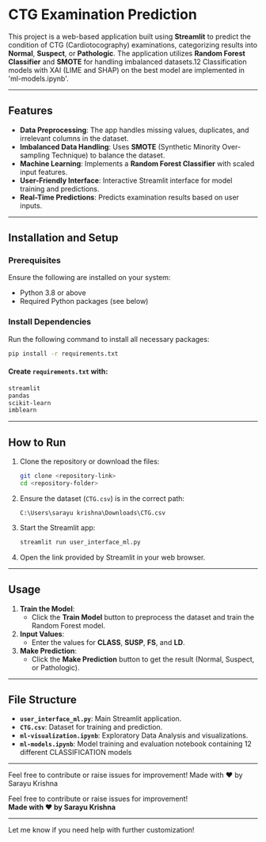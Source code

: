  

# CTG Examination Prediction

This project is a web-based application built using **Streamlit** to predict the condition of CTG (Cardiotocography) examinations, categorizing results into **Normal**, **Suspect**, or **Pathologic**. The application utilizes **Random Forest Classifier** and **SMOTE** for handling imbalanced datasets.12 Classification models with XAI (LIME  and SHAP) on the best model are implemented in 'ml-models.ipynb'.

---

## Features

- **Data Preprocessing**: The app handles missing values, duplicates, and irrelevant columns in the dataset.
- **Imbalanced Data Handling**: Uses **SMOTE** (Synthetic Minority Over-sampling Technique) to balance the dataset.
- **Machine Learning**: Implements a **Random Forest Classifier** with scaled input features.
- **User-Friendly Interface**: Interactive Streamlit interface for model training and predictions.
- **Real-Time Predictions**: Predicts examination results based on user inputs.

---

## Installation and Setup

### Prerequisites
Ensure the following are installed on your system:
- Python 3.8 or above
- Required Python packages (see below)

### Install Dependencies
Run the following command to install all necessary packages:

```bash
pip install -r requirements.txt
```

#### Create `requirements.txt` with:
```txt
streamlit
pandas
scikit-learn
imblearn
```

---

## How to Run

1. Clone the repository or download the files:
   ```bash
   git clone <repository-link>
   cd <repository-folder>
   ```

2. Ensure the dataset (`CTG.csv`) is in the correct path:
   ```
   C:\Users\sarayu krishna\Downloads\CTG.csv
   ```

3. Start the Streamlit app:
   ```bash
   streamlit run user_interface_ml.py
   ```

4. Open the link provided by Streamlit in your web browser.

---

## Usage

1. **Train the Model**:
   - Click the **Train Model** button to preprocess the dataset and train the Random Forest model.
2. **Input Values**:
   - Enter the values for **CLASS**, **SUSP**, **FS**, and **LD**.
3. **Make Prediction**:
   - Click the **Make Prediction** button to get the result (Normal, Suspect, or Pathologic).

---

## File Structure

- **`user_interface_ml.py`**: Main Streamlit application.
- **`CTG.csv`**: Dataset for training and prediction.
- **`ml-visualization.ipynb`**:  Exploratory Data Analysis and visualizations.
- **`ml-models.ipynb`**: Model training and evaluation notebook containing 12 different CLASSIFICATION models

---
Feel free to contribute or raise issues for improvement!
Made with ❤️ by Sarayu Krishna



 

Feel free to contribute or raise issues for improvement!  
**Made with ❤️ by Sarayu Krishna**

---

Let me know if you need help with further customization!

